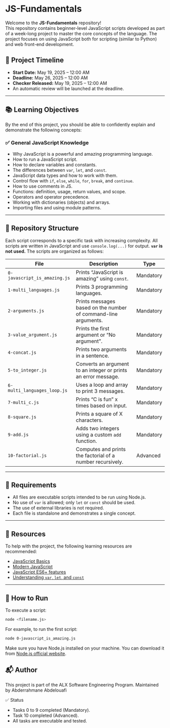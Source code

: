 # JS-Fundamentals

Welcome to the **JS-Fundamentals** repository!  
This repository contains beginner-level JavaScript scripts developed as part of a week-long project to master the core concepts of the language. The project focuses on using JavaScript both for scripting (similar to Python) and web front-end development.

## 📅 Project Timeline

- **Start Date:** May 19, 2025 – 12:00 AM  
- **Deadline:** May 26, 2025 – 12:00 AM  
- **Checker Released:** May 19, 2025 – 12:00 AM  
- An automatic review will be launched at the deadline.

---

## 📚 Learning Objectives

By the end of this project, you should be able to confidently explain and demonstrate the following concepts:

### ✅ General JavaScript Knowledge
- Why JavaScript is a powerful and amazing programming language.
- How to run a JavaScript script.
- How to declare variables and constants.
- The differences between `var`, `let`, and `const`.
- JavaScript data types and how to work with them.
- Control flow with `if`, `else`, `while`, `for`, `break`, and `continue`.
- How to use comments in JS.
- Functions: definition, usage, return values, and scope.
- Operators and operator precedence.
- Working with dictionaries (objects) and arrays.
- Importing files and using module patterns.

---

## 📁 Repository Structure

Each script corresponds to a specific task with increasing complexity. All scripts are written in JavaScript and use `console.log(...)` for output. **`var` is not used.**
The scripts are organized as follows:

| File                      | Description                                         | Type       |
|---------------------------|-----------------------------------------------------|------------|
| `0-javascript_is_amazing.js` | Prints “JavaScript is amazing” using `const`.       | Mandatory  |
| `1-multi_languages.js`      | Prints 3 programming languages.                      | Mandatory  |
| `2-arguments.js`            | Prints messages based on the number of command-line arguments. | Mandatory  |
| `3-value_argument.js`       | Prints the first argument or “No argument”.          | Mandatory  |
| `4-concat.js`               | Prints two arguments in a sentence.                  | Mandatory  |
| `5-to_integer.js`           | Converts an argument to an integer or prints an error message. | Mandatory  |
| `6-multi_languages_loop.js` | Uses a loop and array to print 3 messages.           | Mandatory  |
| `7-multi_c.js`              | Prints “C is fun” x times based on input.            | Mandatory  |
| `8-square.js`               | Prints a square of X characters.                      | Mandatory  |
| `9-add.js`                  | Adds two integers using a custom `add` function.     | Mandatory  |
| `10-factorial.js`           | Computes and prints the factorial of a number recursively. | Advanced   |


---

## 🚀 Requirements

- All files are executable scripts intended to be run using Node.js.
- No use of `var` is allowed; only `let` or `const` should be used.
- The use of external libraries is not required.
- Each file is standalone and demonstrates a single concept.

---

## 📖 Resources

To help with the project, the following learning resources are recommended:

- [JavaScript Basics](https://developer.mozilla.org/en-US/docs/Learn/Getting_started_with_the_web/JavaScript_basics)
- [Modern JavaScript](https://javascript.info/)
- [JavaScript ES6+ features](https://www.w3schools.com/js/js_es6.asp)
- [Understanding `var`, `let`, and `const`](https://www.freecodecamp.org/news/var-let-and-const-whats-the-difference/)

---

## 🧪 How to Run

To execute a script:

```bash
node <filename.js>
```
For example, to run the first script:

```bash
node 0-javascript_is_amazing.js
```
Make sure you have Node.js installed on your machine. You can download it from [Node.js official website](https://nodejs.org/).

## 📬 Author

This project is part of the ALX Software Engineering Program.
Maintained by Abderrahmane Abdelouafi

✅ Status
- Tasks 0 to 9 completed (Mandatory).
- Task 10 completed (Advanced).
- All tasks are executable and tested.
